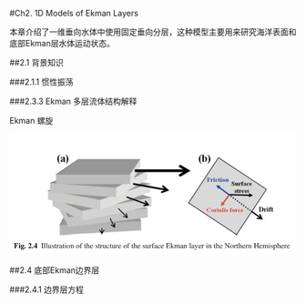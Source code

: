 #Ch2. 1D Models of Ekman Layers

本章介绍了一维垂向水体中使用固定垂向分层，这种模型主要用来研究海洋表面和底部Ekman层水体运动状态。

##2.1 背景知识

###2.1.1 惯性振荡

###2.3.3 Ekman 多层流体结构解释

Ekman 螺旋

![](fig/Fig.2.4.png)

##2.4 底部Ekman边界层

###2.4.1 边界层方程

